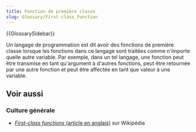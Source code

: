 ```yaml
---
title: Fonction de première classe
slug: Glossary/First-class_Function
---
```


{{GlossarySidebar}}

Un langage de programmation est dit avoir des fonctions de première classe lorsque les fonctions dans ce langage sont traitées comme n'importe quelle autre variable. Par exemple, dans un tel langage, une fonction peut être transmise en tant qu'argument à d'autres fonctions, peut être retournée par une autre fonction et peut être affectée en tant que valeur à une variable.

## Voir aussi

### Culture générale

- [<i lang="en">First-class functions</i> (article en anglais)](https://en.wikipedia.org/wiki/First-class_function) sur Wikipédia
